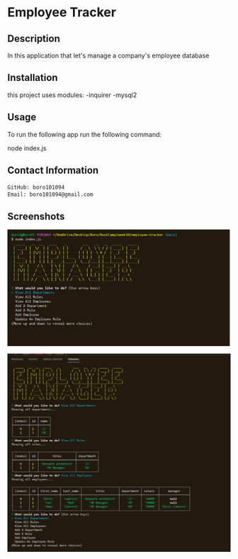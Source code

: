 # Employee Tracker


## Description
In this application that let's manage a company's employee database


## Installation

this project uses modules:
-inquirer
-mysql2


## Usage

To run the following app run the following command:

node index.js


## Contact Information

    GitHub: boro101094
    Email: boro101094@gmail.com

## Screenshots

![](./images/main%20menu.png)


![](./images/usage.png)

